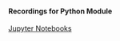 #### Recordings for Python Module


[Jupyter Notebooks](https://unr.zoom.us/rec/play/N1QtvAPGZ8a2hNr2CpQtIfLRS2IeTa4aOD3f5aDItTz1L-IU-fJ5uYJkeHl8R1SyqvZ8gX97luVMUTST.brK1ztJtrgqWsTLf?continueMode=true&_x_zm_rtaid=hVNj_-pxRmuozuuBH2VlIw.1614833102295.cdd2ce261f72eedaa9a80d15235b9755&_x_zm_rhtaid=787)
